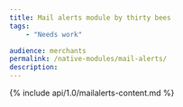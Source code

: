 ```yaml
---
title: Mail alerts module by thirty bees
tags:
    - "Needs work"

audience: merchants
permalink: /native-modules/mail-alerts/
description:
---
```


{% include api/1.0/mailalerts-content.md %}